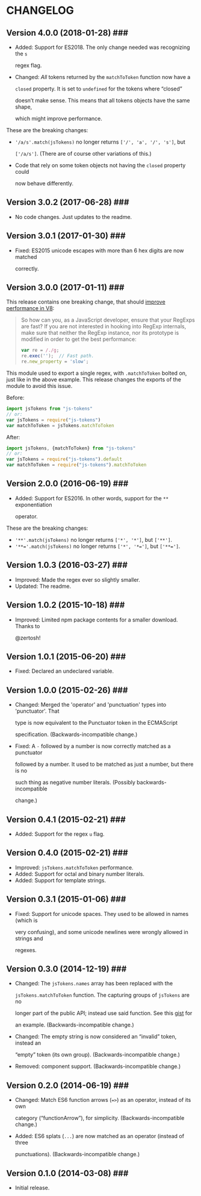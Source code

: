 # CHANGELOG

## Version 4.0.0 \(2018-01-28\) \#\#\#

* Added: Support for ES2018. The only change needed was recognizing the `s`

  regex flag.

* Changed: _All_ tokens returned by the `matchToToken` function now have a

  `closed` property. It is set to `undefined` for the tokens where “closed”

  doesn’t make sense. This means that all tokens objects have the same shape,

  which might improve performance.

These are the breaking changes:

* `'/a/s'.match(jsTokens)` no longer returns `['/', 'a', '/', 's']`, but

  `['/a/s']`. \(There are of course other variations of this.\)

* Code that rely on some token objects not having the `closed` property could

  now behave differently.

## Version 3.0.2 \(2017-06-28\) \#\#\#

* No code changes. Just updates to the readme.

## Version 3.0.1 \(2017-01-30\) \#\#\#

* Fixed: ES2015 unicode escapes with more than 6 hex digits are now matched

  correctly.

## Version 3.0.0 \(2017-01-11\) \#\#\#

This release contains one breaking change, that should [improve performance in V8](http://v8project.blogspot.se/2017/01/speeding-up-v8-regular-expressions.html):

> So how can you, as a JavaScript developer, ensure that your RegExps are fast? If you are not interested in hooking into RegExp internals, make sure that neither the RegExp instance, nor its prototype is modified in order to get the best performance:
>
> ```javascript
> var re = /./g;
> re.exec('');  // Fast path.
> re.new_property = 'slow';
> ```

This module used to export a single regex, with `.matchToToken` bolted on, just like in the above example. This release changes the exports of the module to avoid this issue.

Before:

```javascript
import jsTokens from "js-tokens"
// or:
var jsTokens = require("js-tokens")
var matchToToken = jsTokens.matchToToken
```

After:

```javascript
import jsTokens, {matchToToken} from "js-tokens"
// or:
var jsTokens = require("js-tokens").default
var matchToToken = require("js-tokens").matchToToken
```

## Version 2.0.0 \(2016-06-19\) \#\#\#

* Added: Support for ES2016. In other words, support for the `**` exponentiation

  operator.

These are the breaking changes:

* `'**'.match(jsTokens)` no longer returns `['*', '*']`, but `['**']`.
* `'**='.match(jsTokens)` no longer returns `['*', '*=']`, but `['**=']`.

## Version 1.0.3 \(2016-03-27\) \#\#\#

* Improved: Made the regex ever so slightly smaller.
* Updated: The readme.

## Version 1.0.2 \(2015-10-18\) \#\#\#

* Improved: Limited npm package contents for a smaller download. Thanks to

  @zertosh!

## Version 1.0.1 \(2015-06-20\) \#\#\#

* Fixed: Declared an undeclared variable.

## Version 1.0.0 \(2015-02-26\) \#\#\#

* Changed: Merged the 'operator' and 'punctuation' types into 'punctuator'. That

  type is now equivalent to the Punctuator token in the ECMAScript

  specification. \(Backwards-incompatible change.\)

* Fixed: A `-` followed by a number is now correctly matched as a punctuator

  followed by a number. It used to be matched as just a number, but there is no

  such thing as negative number literals. \(Possibly backwards-incompatible

  change.\)

## Version 0.4.1 \(2015-02-21\) \#\#\#

* Added: Support for the regex `u` flag.

## Version 0.4.0 \(2015-02-21\) \#\#\#

* Improved: `jsTokens.matchToToken` performance.
* Added: Support for octal and binary number literals.
* Added: Support for template strings.

## Version 0.3.1 \(2015-01-06\) \#\#\#

* Fixed: Support for unicode spaces. They used to be allowed in names \(which is

  very confusing\), and some unicode newlines were wrongly allowed in strings and

  regexes.

## Version 0.3.0 \(2014-12-19\) \#\#\#

* Changed: The `jsTokens.names` array has been replaced with the

  `jsTokens.matchToToken` function. The capturing groups of `jsTokens` are no

  longer part of the public API; instead use said function. See this [gist](https://gist.github.com/lydell/be49dbf80c382c473004) for

  an example. \(Backwards-incompatible change.\)

* Changed: The empty string is now considered an “invalid” token, instead an

  “empty” token \(its own group\). \(Backwards-incompatible change.\)

* Removed: component support. \(Backwards-incompatible change.\)

## Version 0.2.0 \(2014-06-19\) \#\#\#

* Changed: Match ES6 function arrows \(`=>`\) as an operator, instead of its own

  category \(“functionArrow”\), for simplicity. \(Backwards-incompatible change.\)

* Added: ES6 splats \(`...`\) are now matched as an operator \(instead of three

  punctuations\). \(Backwards-incompatible change.\)

## Version 0.1.0 \(2014-03-08\) \#\#\#

* Initial release.

